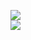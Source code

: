 [![](https://img.shields.io/badge/Made%20With-Github%20Spray-lightgrey.svg?style=for-the-badge&logo=github)](https://github.com/Annihil/github-spray#24084)  
[![](https://i.imgur.com/2DrTn0Z.gif)](https://github.com/Annihil/github-spray)
